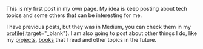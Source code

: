 ---
---
This is my first post in my own page. My idea is keep posting about tech topics and some others that can be interesting for me.

I have previous posts, but they was in Medium, you can check them in my [profile](https://medium.com/@geovanny_cordero){:target="_blank"}. I am also going to post about other things I do, like my [projects](/project.html), [books](/todo.html) that I read and other topics in the future.

